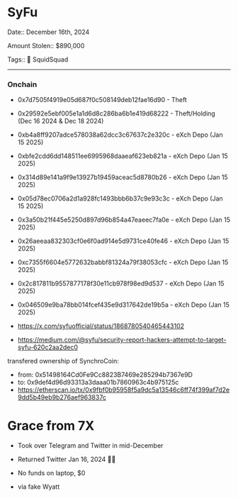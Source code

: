 # SyFu 

Date:: December 16th, 2024

Amount Stolen:: $890,000

Tags:: 🔑 SquidSquad


---

### Onchain

- 0x7d7505f4919e05d687f0c508149deb12fae16d90 - Theft
- 0x29592e5ebf005e1a1d6d8c286ba6b1e419d68222 - Theft/Holding (Dec 16 2024 & Dec 18 2024)
- 0xb4a8ff9207adce578038a62dcc3c67637c2e320c - eXch Depo (Jan 15 2025)
- 0xbfe2cdd6dd148511ee6995968daaeaf623eb821a - eXch Depo (Jan 15 2025)
- 0x314d89e141a9f9e13927b19459aceac5d8780b26 - eXch Depo (Jan 15 2025)
- 0x05d78ec0706a2d1a928fc1493bbb6b37c9e93c3c - eXch Depo (Jan 15 2025)
- 0x3a50b21f445e5250d897d96b854a47eaeec7fa0e - eXch Depo (Jan 15 2025)
- 0x26aeeaa832303cf0e6f0ad914e5d9731ce40fe46 - eXch Depo (Jan 15 2025)
- 0xc7355f6604e5772632babbf81324a79f38053cfc - eXch Depo (Jan 15 2025)
- 0x2c817811b9557877178f30e11cb978f98ed9d537 - eXch Depo (Jan 15 2025)
- 0x046509e9ba78bb014fcef435e9d317642de19b5a - eXch Depo (Jan 15 2025)

- https://x.com/syfuofficial/status/1868780540465443102
- https://medium.com/@syfu/security-report-hackers-attempt-to-target-syfu-620c2aa2dec0

transfered ownership of SynchroCoin: 
- from: 0x51498164Cd0Fe9Cc8823B7469e285294b7367e9D
- to: 0x9def4d96d93313a3daaa01b7860963c4b975125c
- https://etherscan.io/tx/0x9fbf0b95958f5a9dc5a13546c6ff74f399af7d2e9dd5b49eb9b276aef963837c



# Grace from 7X

- Took over Telegram and Twitter in mid-December

- Returned Twitter Jan 16, 2024 🥹🥹

- No funds on laptop, $0

- via fake Wyatt 




